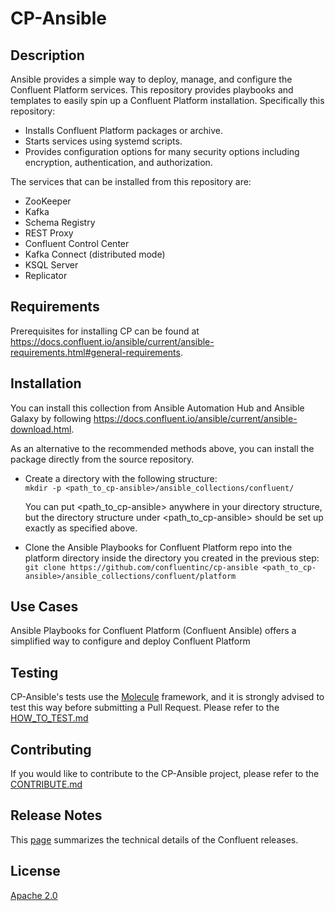 
# CP-Ansible

## Description

Ansible provides a simple way to deploy, manage, and configure the Confluent Platform services. This repository provides playbooks and templates to easily spin up a Confluent Platform installation. Specifically this repository:

* Installs Confluent Platform packages or archive.
* Starts services using systemd scripts.
* Provides configuration options for many security options including encryption, authentication, and authorization.

The services that can be installed from this repository are:

* ZooKeeper
* Kafka
* Schema Registry
* REST Proxy
* Confluent Control Center
* Kafka Connect (distributed mode)
* KSQL Server
* Replicator

## Requirements

Prerequisites for installing CP can be found at https://docs.confluent.io/ansible/current/ansible-requirements.html#general-requirements.


## Installation

You can install this collection from Ansible Automation Hub and Ansible Galaxy by following https://docs.confluent.io/ansible/current/ansible-download.html.

As an alternative to the recommended methods above, you can install the package directly from the source repository.

* Create a directory with the following structure:<br>
```mkdir -p <path_to_cp-ansible>/ansible_collections/confluent/```

  You can put <path_to_cp-ansible> anywhere in your directory structure, but the directory structure under <path_to_cp-ansible> should be set up exactly as specified above.

* Clone the Ansible Playbooks for Confluent Platform repo into the platform directory inside the directory you created in the previous step:<br>
```git clone https://github.com/confluentinc/cp-ansible <path_to_cp-ansible>/ansible_collections/confluent/platform```


## Use Cases

Ansible Playbooks for Confluent Platform (Confluent Ansible) offers a simplified way to configure and deploy Confluent Platform


## Testing

CP-Ansible's tests use the [Molecule](https://molecule.readthedocs.io/en/latest/) framework, and it is strongly advised to test this way before submitting a Pull Request. Please refer to the [HOW_TO_TEST.md](HOW_TO_TEST.md)


## Contributing

If you would like to contribute to the CP-Ansible project, please refer to the [CONTRIBUTE.md](CONTRIBUTING.md)


## Release Notes

This [page](https://docs.confluent.io/ansible/current/ansible-release-notes.html) summarizes the technical details of the Confluent releases.

## License

[Apache 2.0](LICENSE.md)
